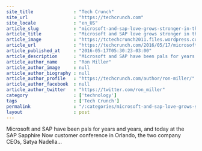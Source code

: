 ```yaml
---
site_title               : "Tech Crunch"
site_url                 : "https://techcrunch.com"
site_locale              : "en_US"
article_slug             : "microsoft-and-sap-love-grows-stronger-in-the-cloud"
article_title            : "Microsoft and SAP love grows stronger in the cloud"
article_image            : "https://tctechcrunch2011.files.wordpress.com/2016/05/15844389943_0ddc167d0b_h.jpg?w=764&h=400&crop=1"
article_url              : "https://techcrunch.com/2016/05/17/microsoft-and-sap-love-grows-stronger-in-the-cloud/"
article_published_at     : "2016-05-17T05:30:23-03:00"
article_description      : "Microsoft and SAP have been pals for years and years, and today at the SAP Sapphire Now customer conference in Orlando, the two company CEOs, Satya Nadella..."
article_author_name      : "Ron Miller"
article_author_image     : null
article_author_biography : null
article_author_profile   : "https://techcrunch.com/author/ron-miller/"
article_author_facebook  : null
article_author_twitter   : "https://twitter.com/ron_miller"
category                 : ['technology']
tags                     : ['Tech Crunch']
permalink                : "/:categories/microsoft-and-sap-love-grows-stronger-in-the-cloud/"
layout                   : post
---
```


Microsoft and SAP have been pals for years and years, and today at the SAP Sapphire Now customer conference in Orlando, the two company CEOs, Satya Nadella...
